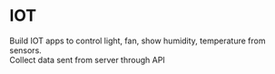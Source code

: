 # IOT
Build IOT apps to control light, fan, show humidity, temperature from sensors.
<br>
Collect data sent from server through API 

